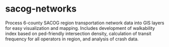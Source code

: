 # sacog-networks
Process 6-county SACOG region transportation network data into GIS layers for easy visualization and mapping. Includes development of walkability index based on ped-friendly intersection density, calculation of transit frequency for all operators in region, and analysis of crash data.
